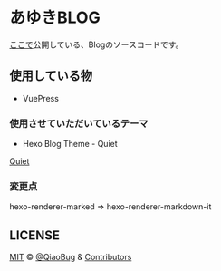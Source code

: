 # あゆきBLOG

[ここで](https://blog.akarinext.org)公開している、Blogのソースコードです。

## 使用している物

- VuePress

### 使用させていただいているテーマ

- Hexo Blog Theme - Quiet

[Quiet](https://github.com/qiaobug/hexo-theme-quiet)

### 変更点

hexo-renderer-marked => hexo-renderer-markdown-it

## LICENSE

[MIT](https://github.com/QiaoBug/hexo-theme-quiet/blob/master/LICENSE) &copy; [@QiaoBug](https://github.com/QiaoBug) & [Contributors](https://github.com/QiaoBug/hexo-theme-quiet/graphs/contributors)	
